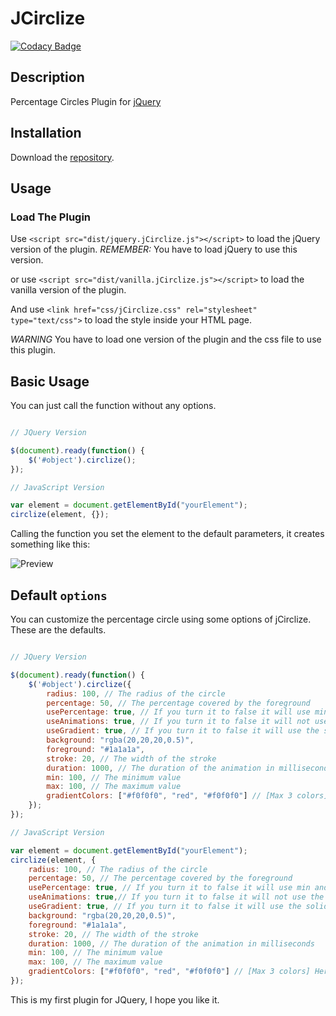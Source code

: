 # JCirclize

[![Codacy Badge](https://api.codacy.com/project/badge/Grade/807123315cce4d12a7132181203cf46e)](https://www.codacy.com/app/francescovallone/jCirclize?utm_source=github.com&amp;utm_medium=referral&amp;utm_content=francescovallone/jCirclize&amp;utm_campaign=Badge_Grade)

## Description

Percentage Circles Plugin for [jQuery](https://jquery.com/)

## Installation

Download the [repository][repo].

## Usage

### Load The Plugin

Use `<script src="dist/jquery.jCirclize.js"></script>` to load the jQuery version of the plugin.
*REMEMBER:* You have to load jQuery to use this version.

or use `<script src="dist/vanilla.jCirclize.js"></script>` to load the vanilla version of the plugin.

And use `<link href="css/jCirclize.css" rel="stylesheet" type="text/css">` to load the style inside your HTML page.

*WARNING* You have to load one version of the plugin and the css file to use this plugin.

## Basic Usage

You can just call the function without any options.

~~~javascript

// JQuery Version

$(document).ready(function() {
    $('#object').circlize();
});

// JavaScript Version

var element = document.getElementById("yourElement");
circlize(element, {});


~~~

Calling the function you set the element to the default parameters, it creates something like this:

![Preview](https://i.imgur.com/bqkjhDO.png)

## Default `options`

You can customize the percentage circle using some options of jCirclize. These are the defaults.

~~~javascript

// JQuery Version

$(document).ready(function() {
    $('#object').circlize({
		radius: 100, // The radius of the circle
		percentage: 50, // The percentage covered by the foreground
		usePercentage: true, // If you turn it to false it will use min and max
		useAnimations: true, // If you turn it to false it will not use the animations
		useGradient: true, // If you turn it to false it will use the solid color of the foreground
		background: "rgba(20,20,20,0.5)",
		foreground: "#1a1a1a",
		stroke: 20, // The width of the stroke
		duration: 1000, // The duration of the animation in milliseconds
		min: 100, // The minimum value
		max: 100, // The maximum value
		gradientColors: ["#f0f0f0", "red", "#f0f0f0"] // [Max 3 colors] Here you can set the colors of the gradients
	});
});

// JavaScript Version

var element = document.getElementById("yourElement");
circlize(element, {
	radius: 100, // The radius of the circle
	percentage: 50, // The percentage covered by the foreground
	usePercentage: true, // If you turn it to false it will use min and max
	useAnimations: true,// If you turn it to false it will not use the animations
	useGradient: true, // If you turn it to false it will use the solid color of the foreground
	background: "rgba(20,20,20,0.5)",
	foreground: "#1a1a1a",
	stroke: 20, // The width of the stroke
	duration: 1000, // The duration of the animation in milliseconds
	min: 100, // The minimum value
	max: 100, // The maximum value
	gradientColors: ["#f0f0f0", "red", "#f0f0f0"] // [Max 3 colors] Here you can set the colors of the gradients
});

~~~

This is my first plugin for JQuery, I hope you like it.

[repo]: https://github.com/francescovallone/jCirclize/archive/master.zip

